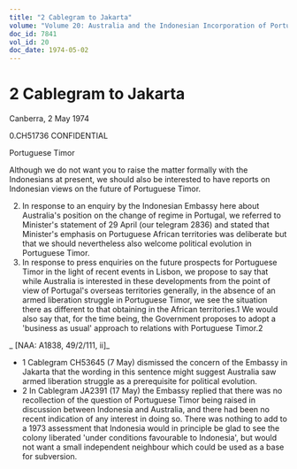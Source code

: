 ```yaml
---
title: "2 Cablegram to Jakarta"
volume: "Volume 20: Australia and the Indonesian Incorporation of Portuguese Timor, 1974-1976"
doc_id: 7841
vol_id: 20
doc_date: 1974-05-02
---
```


# 2 Cablegram to Jakarta

Canberra, 2 May 1974

0.CH51736 CONFIDENTIAL

Portuguese Timor

Although we do not want you to raise the matter formally with the Indonesians at present, we should also be interested to have reports on Indonesian views on the future of Portuguese Timor.

  2. In response to an enquiry by the Indonesian Embassy here about Australia's position on the change of regime in Portugal, we referred to Minister's statement of 29 April (our telegram 2836) and stated that Minister's emphasis on Portuguese African territories was deliberate but that we should nevertheless also welcome political evolution in Portuguese Timor.
  3. In response to press enquiries on the future prospects for Portuguese Timor in the light of recent events in Lisbon, we propose to say that while Australia is interested in these developments from the point of view of Portugal's overseas territories generally, in the absence of an armed liberation struggle in Portuguese Timor, we see the situation there as different to that obtaining in the African territories.1 We would also say that, for the time being, the Government proposes to adopt a 'business as usual' approach to relations with Portuguese Timor.2



_ [NAA: A1838, 49/2/111, ii]_

  * 1 Cablegram CH53645 (7 May) dismissed the concern of the Embassy in Jakarta that the wording in this sentence might suggest Australia saw armed liberation struggle as a prerequisite for political evolution.
  * 2 In Cablegram JA2391 (17 May) the Embassy replied that there was no recollection of the question of Portuguese Timor being raised in discussion between Indonesia and Australia, and there had been no recent indication of any interest in doing so. There was nothing to add to a 1973 assessment that Indonesia would in principle be glad to see the colony liberated 'under conditions favourable to Indonesia', but would not want a small independent neighbour which could be used as a base for subversion.


